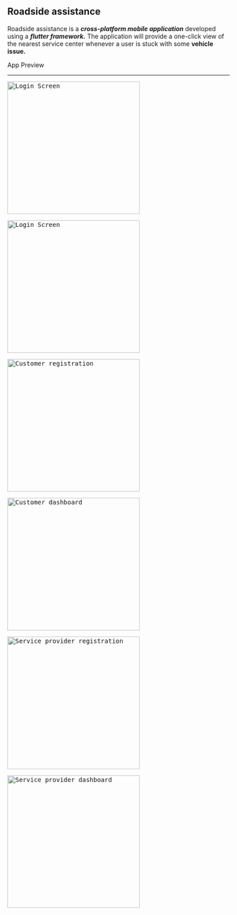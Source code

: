 ## Roadside assistance




Roadside assistance is a **_cross-platform mobile application_** developed using a **_flutter framework._** The application will provide a one-click view of the nearest service center whenever a user is stuck with some **vehicle issue.**


App Preview

---


<kbd><img src="https://user-images.githubusercontent.com/53031645/102353161-b48ec380-3fce-11eb-828b-1c7fb96bc668.jpg" width="300"  alt="Login Screen" title="Login Screen"></kbd>

<kbd><img src="https://user-images.githubusercontent.com/53031645/102353232-cb351a80-3fce-11eb-9e64-feb360527f4b.jpg" width="300" lt="Forgot password" title="Login Screen"></kbd>



<kbd><img src="https://user-images.githubusercontent.com/53031645/102353240-cc664780-3fce-11eb-865a-4129899f0562.jpg" width="300" alt="Customer registration" title="Customer Registration"></kbd>

<kbd><img src="https://user-images.githubusercontent.com/53031645/102353235-cb351a80-3fce-11eb-8750-35cf6fcfe6ba.jpg" width="300"  alt="Customer dashboard" title="Customer dashboard"></kbd>



<kbd><img src="https://user-images.githubusercontent.com/53031645/102353217-c83a2a00-3fce-11eb-90fc-b58b34defdf8.jpg" width="300" alt="Service provider registration" title="Login Screen"></kbd>

<kbd><img src="https://user-images.githubusercontent.com/53031645/102353226-ca03ed80-3fce-11eb-8091-87b656bde79d.jpg" width="300"  alt="Service provider dashboard" title="Login Screen"></kbd>






